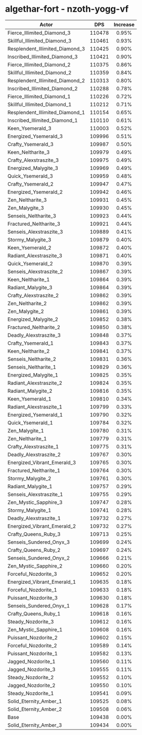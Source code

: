 # algethar-fort - nzoth-yogg-vf
| Actor | DPS | Increase |
|---|:---:|:---:|
|Fierce_Illimited_Diamond_3|110478|0.95%|
|Skillful_Illimited_Diamond_3|110461|0.93%|
|Resplendent_Illimited_Diamond_3|110425|0.90%|
|Inscribed_Illimited_Diamond_3|110421|0.90%|
|Fierce_Illimited_Diamond_2|110375|0.86%|
|Skillful_Illimited_Diamond_2|110359|0.84%|
|Resplendent_Illimited_Diamond_2|110313|0.80%|
|Inscribed_Illimited_Diamond_2|110288|0.78%|
|Fierce_Illimited_Diamond_1|110226|0.72%|
|Skillful_Illimited_Diamond_1|110212|0.71%|
|Resplendent_Illimited_Diamond_1|110154|0.65%|
|Inscribed_Illimited_Diamond_1|110110|0.61%|
|Keen_Ysemerald_3|110003|0.52%|
|Energized_Ysemerald_3|109996|0.51%|
|Crafty_Ysemerald_3|109987|0.50%|
|Keen_Neltharite_3|109979|0.49%|
|Crafty_Alexstraszite_3|109975|0.49%|
|Energized_Malygite_3|109969|0.49%|
|Quick_Ysemerald_3|109959|0.48%|
|Crafty_Ysemerald_2|109947|0.47%|
|Energized_Ysemerald_2|109942|0.46%|
|Zen_Neltharite_3|109931|0.45%|
|Zen_Malygite_3|109930|0.45%|
|Senseis_Neltharite_3|109923|0.44%|
|Fractured_Neltharite_3|109921|0.44%|
|Senseis_Alexstraszite_3|109889|0.41%|
|Stormy_Malygite_3|109879|0.40%|
|Keen_Ysemerald_2|109872|0.40%|
|Radiant_Alexstraszite_3|109871|0.40%|
|Quick_Ysemerald_2|109870|0.39%|
|Senseis_Alexstraszite_2|109867|0.39%|
|Keen_Neltharite_1|109864|0.39%|
|Radiant_Malygite_3|109864|0.39%|
|Crafty_Alexstraszite_2|109862|0.39%|
|Zen_Neltharite_2|109862|0.39%|
|Zen_Malygite_2|109861|0.39%|
|Energized_Malygite_2|109852|0.38%|
|Fractured_Neltharite_2|109850|0.38%|
|Deadly_Alexstraszite_3|109848|0.37%|
|Crafty_Ysemerald_1|109843|0.37%|
|Keen_Neltharite_2|109841|0.37%|
|Senseis_Neltharite_2|109831|0.36%|
|Senseis_Neltharite_1|109829|0.36%|
|Energized_Malygite_1|109825|0.35%|
|Radiant_Alexstraszite_2|109824|0.35%|
|Radiant_Malygite_2|109816|0.35%|
|Keen_Ysemerald_1|109810|0.34%|
|Radiant_Alexstraszite_1|109799|0.33%|
|Energized_Ysemerald_1|109790|0.32%|
|Quick_Ysemerald_1|109784|0.32%|
|Zen_Malygite_1|109780|0.31%|
|Zen_Neltharite_1|109779|0.31%|
|Crafty_Alexstraszite_1|109775|0.31%|
|Deadly_Alexstraszite_2|109767|0.30%|
|Energized_Vibrant_Emerald_3|109765|0.30%|
|Fractured_Neltharite_1|109764|0.30%|
|Stormy_Malygite_2|109761|0.30%|
|Radiant_Malygite_1|109757|0.29%|
|Senseis_Alexstraszite_1|109755|0.29%|
|Zen_Mystic_Sapphire_3|109747|0.28%|
|Stormy_Malygite_1|109741|0.28%|
|Deadly_Alexstraszite_1|109732|0.27%|
|Energized_Vibrant_Emerald_2|109732|0.27%|
|Crafty_Queens_Ruby_3|109713|0.25%|
|Senseis_Sundered_Onyx_3|109699|0.24%|
|Crafty_Queens_Ruby_2|109697|0.24%|
|Senseis_Sundered_Onyx_2|109666|0.21%|
|Zen_Mystic_Sapphire_2|109660|0.20%|
|Forceful_Nozdorite_3|109652|0.20%|
|Energized_Vibrant_Emerald_1|109635|0.18%|
|Forceful_Nozdorite_1|109633|0.18%|
|Puissant_Nozdorite_3|109630|0.18%|
|Senseis_Sundered_Onyx_1|109628|0.17%|
|Crafty_Queens_Ruby_1|109618|0.16%|
|Steady_Nozdorite_3|109612|0.16%|
|Zen_Mystic_Sapphire_1|109608|0.16%|
|Puissant_Nozdorite_2|109602|0.15%|
|Forceful_Nozdorite_2|109589|0.14%|
|Puissant_Nozdorite_1|109582|0.13%|
|Jagged_Nozdorite_1|109560|0.11%|
|Jagged_Nozdorite_3|109555|0.11%|
|Steady_Nozdorite_2|109552|0.10%|
|Jagged_Nozdorite_2|109550|0.10%|
|Steady_Nozdorite_1|109541|0.09%|
|Solid_Eternity_Amber_1|109525|0.08%|
|Solid_Eternity_Amber_2|109508|0.06%|
|Base|109438|0.00%|
|Solid_Eternity_Amber_3|109434|0.00%|
